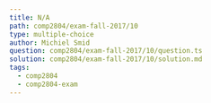 ```yaml
---
title: N/A
path: comp2804/exam-fall-2017/10
type: multiple-choice
author: Michiel Smid
question: comp2804/exam-fall-2017/10/question.ts
solution: comp2804/exam-fall-2017/10/solution.md
tags:
  - comp2804
  - comp2804-exam
---
```


